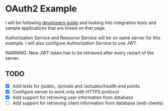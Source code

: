 # OAuth2 Example 

I will be following [developers guide](https://projects.spring.io/spring-security-oauth/docs/oauth2.html) and looking into integration tests and sample applications that are linked on that page.

Authorization Service and Resource Service will be on same server for this example. I will also configure Authorization Service to use JWT.

WARNING: New JWT token has to be retrieved after every restart of the server. 

## TODO
- [x] Add tests for /public, /private and /actuator/health end points
- [x] Configure server to work only with HTTPS protocol
- [X] Add support for retrieving user information from database
- [ ] Add support for retrieving client information from database (web clients)
